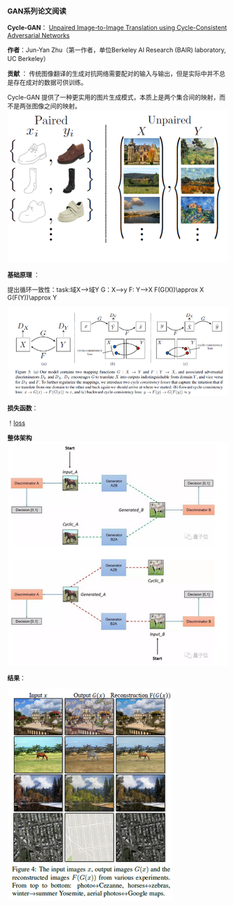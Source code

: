 ### **GAN系列论文阅读**
**Cycle-GAN**： [Unpaired Image-to-Image Translation using Cycle-Consistent Adversarial Networks](https://arxiv.org/abs/1703.10593)


**作者**：Jun-Yan Zhu（第一作者，单位Berkeley AI Research (BAIR) laboratory, UC Berkeley）

**贡献** ： 传统图像翻译的生成对抗网络需要配对的输入与输出，但是实际中并不总是存在成对的数据可供训练。

Cycle-GAN 提供了一种更实用的图片生成模式，本质上是两个集合间的映射，而不是两张图像之间的映射。
 ![cycle-GAN](./pic/1.png)



**基础原理** ：

   提出循环一致性：task:域X-->域Y
   G：X-->y
   F: Y-->X
   F(G(X))\approx X
   G(F(Y))\approx Y
   
   ![cycle](./pic/2.png)
   
**损失函数**：

！[loss](./pic/3.png)

**整体架构**
![net](./pic/5.png)

**结果**：

![result](./pic/4.png)

   
   
   